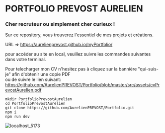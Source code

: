# PORTFOLIO PREVOST AURELIEN

### Cher recruteur ou simplement cher curieux !  
  
Sur ce repository, vous trouverez l'essentiel de mes projets et créations.  

URL => https://aurelienprevost.github.io/myPortfolio/

pour accéder au site en local, veuillez suivre les commandes suivantes dans votre terminal.  

Pour telecharger mon CV n'hesitez pas à cliquez sur la bannière "qui-suis-je" afin d'obtenir une copie PDF  
ou de suivre le lien suivant:
https://github.com/AurelienPREVOST/Portfolio/blob/master/src/assets/cvPrevostAurelien.pdf


```
mkdir PortfolioPrevostAurelien
cd PortfolioPrevostAurelien
git clone https://github.com/AurelienPREVOST/Portfolio.git
npm i
npm run dev
```

![localhost_5173](https://github.com/AurelienPREVOST/Portfolio/assets/102169301/bab8fe98-48e5-40eb-85ed-2424022d4375)
